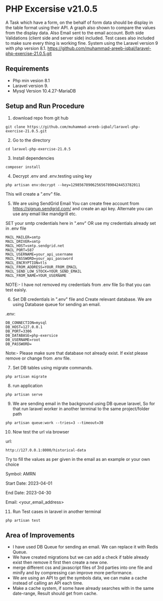 # PHP Excersise v21.0.5
A Task which have a form, on the behalf of form data should be display in the table format using their API. A graph also shown to compare the values from the display data. Also Email sent to the email account. Both side Validations (client side and server side) included. Test cases also included to make sure every thing is working fine. System using the Laravel version 9 with php version 8.1.
https://github.com/muhammad-areeb-iqbal/laravel-php-exercise-21.0.5.git


## Requirements
- Php min vesion 8.1
- Laravel version 9.
- Mysql Version 10.4.27-MariaDB

## Setup and Run Procedure

1) download repo from git hub
```
git clone https://github.com/muhammad-areeb-iqbal/laravel-php-exercise-21.0.5.git
```
2) Go to the directory
```
cd laravel-php-exercise-21.0.5
```
3) Install dependencies
```
composer install
```
4) Decrypt .env and .env.testing using key
```
php artisan env:decrypt --key=12985678906256567890424453782011
```
This will create a ".env" file.

5) We are using SendGrid Email You can create free account from https://signup.sendgrid.com/ and create an api key. Alternate you can use any email like mandgrill etc.

SET your smtp credentials here in ".env" OR use my credentials already set in .env file

```
MAIL_MAILER=smtp
MAIL_DRIVER=smtp
MAIL_HOST=smtp.sendgrid.net
MAIL_PORT=587
MAIL_USERNAME=your_api_username
MAIL_PASSWORD=your_api_password
MAIL_ENCRYPTION=tls
MAIL_FROM_ADDRESS=YOUR_FROM_EMAIL
MAIL_SEND_LOW_STOCK=YOUR_SEND_EMAIL
MAIL_FROM_NAME=YOUR_USERNAME
```

NOTE:- I have not removed my credentials from .env file So that you can test eaisly.

6) Set DB credentials in ".env" file and Create relevant database. We are using Database queue for sending an email.

.env:

```
DB_CONNECTION=mysql
DB_HOST=127.0.0.1
DB_PORT=3306
DB_DATABASE=php-exersice
DB_USERNAME=root
DB_PASSWORD=
```
Note:- Please make sure that database not already exist. If exist please remove or change from .env file.

7) Set DB tables using migrate commands.
```
php artisan migrate
```
8) run application
```
php artisan serve
```
9) We are sending email in the background using DB queue laravel, So for that run laravel worker in another terminal to the same project/folder path
```
php artisan queue:work --tries=3 --timeout=30
```
10) Now test the url via browser

url:
```
http://127.0.0.1:8000/historical-data
```
Try to fill the values as per given in the email as an example or your own choice

Symbol: AMRN

Start Date: 2023-04-01

End Date: 2023-04-30

Email: <your_email_address>

11) Run Test cases in laravel in another terminal
```
php artisan test
```

## Area of Improvements
- I have used DB Queue for sending an email. We can replace it with Redis Queue.
- We have created migrations but we can add a check if table already exist then remove it first then create a new one.
- merge different css and javascript files of 3rd parties into one file and minify and by compressing can improve more performance.
- We are using an API to get the symbols data, we can make a cache instead of calling an API each time.
- Make a cache system, if some have already searches with in the same date-range, Result should get from cache.
